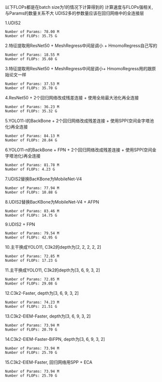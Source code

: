 以下FLOPs都是在batch size为1的情况下计算得到的
计算速度与FLOPs强相关, 与Params的数量关系不大
UDIS2多的参数量应该在回归网络中的全连接层

1.UDIS2
```
Number of Params: 78.00 M
Number of FLOPs: 35.75 G
```

2.特征提取用ResNet50 + MeshRegress中间层调小 + HmomoRegress自己写的
```
Number of Params: 18.55 M
Number of FLOPs: 35.60 G
```

3.特征提取用ResNet50 + MeshRegress中间层调小+ HmomoRegress用的跟原始论文一样
```
Number of Params: 37.53 M
Number of FLOPs: 35.70 G
```

4.ResNet50 + 2个回归网络改成残差连接 + 使用全局最大池化再全连接
```
Number of Params: 36.23 M
Number of FLOPs: 35.32 G
```

5.YOLO11-l的BackBone + 2个回归网络改成残差连接 + 使用SPP(空间金字塔池化)再全连接
```
Number of Params: 84.13 M
Number of FLOPs: 20.84 G
```

6.YOLO11-n的BackBone + FPN + 2个回归网络改成残差连接 + 使用SPP(空间金字塔池化)再全连接
```
Number of Params: 81.78 M
Number of FLOPs: 4.23 G
```

7.UDIS2替换BacKBone为MobileNet-V4
```
Number of Params: 77.94 M
Number of FLOPs: 10.88 G
```

8.UDIS2替换BacKBone为MobileNet-V4 + AFPN
```
Number of Params: 83.46 M
Number of FLOPs: 14.75 G
```

9.UDIS2 + FPN
```
Number of Params: 79.54 M
Number of FLOPs: 42.95 G
```

10.主干换成YOLO11, C3k2的depth为[2, 2, 2, 2, 2]
```
Number of Params: 72.85 M
Number of FLOPs: 17.23 G
```

11.主干换成YOLO11, C3k2的depth为[3, 6, 9, 3, 2]
```
Number of Params: 72.85 M
Number of FLOPs: 29.08 G
```

12.C3k2-Faster, depth为[3, 6, 9, 3, 2]
```
Number of Params: 74.23 M
Number of FLOPs: 21.51 G
```

13.C3k2-EIEM-Faster, depth为[3, 6, 9, 3, 2]
```
Number of Params: 73.94 M
Number of FLOPs: 20.70 G
```

14.C3k2-EIEM-Faster-BiFPN, depth为[3, 6, 9, 3, 2]
```
Number of Params: 73.94 M
Number of FLOPs: 25.70 G
```

15.C3k2-EIEM-Faster, 回归网络用SPP + ECA
```
Number of Params: 73.94 M
Number of FLOPs: 25.70 G
```